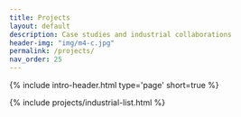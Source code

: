 ```yaml
---
title: Projects
layout: default
description: Case studies and industrial collaborations
header-img: "img/m4-c.jpg"
permalink: /projects/
nav_order: 25
---
```


{% include intro-header.html type='page' short=true %}

<div class="container">
  <div class="row">
    <div class="col-lg-8 col-lg-offset-2 col-md-10 col-md-offset-1 postlist-container">
      {% include projects/industrial-list.html %}
      <!-- add more here later maybe -->
    </div>
  </div>
</div>
